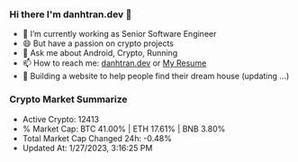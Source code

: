 ### Hi there I'm danhtran.dev 👋

- 🔭 I’m currently working as Senior Software Engineer
- 😄 But have a passion on crypto projects
- 💬 Ask me about Android, Crypto, Running 
- 📫 How to reach me: <a href="https://danhtran.dev" target="_blank">danhtran.dev</a> or <a href="Dan-Resume.pdf" target="_blank">My Resume</a>
- 🌱 Building a website to help people find their dream house (updating ...)

### Crypto Market Summarize
- Active Crypto: 12413
- % Market Cap: BTC 41.00% | ETH 17.61% | BNB 3.80%
- Total Market Cap Changed 24h: -0.48%
- Updated At: 1/27/2023, 3:16:25 PM
